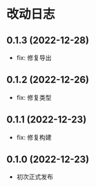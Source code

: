 # 改动日志

## 0.1.3 (2022-12-28)

- fix: 修复导出

## 0.1.2 (2022-12-26)

- fix: 修复类型

## 0.1.1 (2022-12-23)

- fix: 修复构建

## 0.1.0 (2022-12-23)

- 初次正式发布
